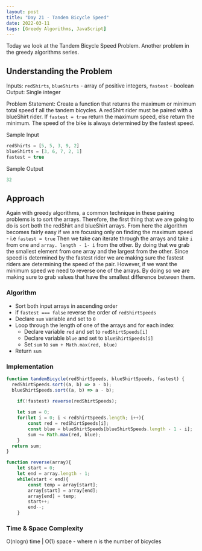 ```yaml
---
layout: post
title: "Day 21 - Tandem Bicycle Speed"
date: 2022-03-11
tags: [Greedy Algorithms, JavaScript]
---
```


Today we look at the Tandem Bicycle Speed Problem. Another problem in the greedy algorithms series.

## Understanding the Problem

Inputs: `redShirts`, `blueShirts` - array of positive integers, `fastest` - boolean
Output: Single integer

Problem Statement: Create a function that returns the maximum or minimum total speed f all the tandem bicycles. A redShirt rider must be paired with a blueShirt rider. If `fastest = true` return the maximum speed, else return the minimum. The speed of the bike is always determined by the fastest speed.

Sample Input

```js
redShirts = [5, 5, 3, 9, 2]
blueShirts = [3, 6, 7, 2, 1]
fastest = true
```

Sample Output

```js
32
```

## Approach

Again with greedy algorithms, a common technique in these pairing problems is to sort the arrays. Therefore, the first thing that we are going to do is sort both the redShirt and blueShirt arrays. From here the algorithm becomes fairly easy if we are focusing only on finding the maximum speed - i.e `fastest = true`
Then we take can iterate through the arrays and take `i` from one and `array. length - 1- i` from the other. By doing that we grab the smallest element from one array and the largest from the other. Since speed is determined by the fastest rider we are making sure the fastest riders are determining the speed of the pair. However, if we want the minimum speed we need to reverse one of the arrays. By doing so we are making sure to grab values that have the smallest difference between them.

### Algorithm

* Sort both input arrays in ascending order
* if `fastest === false` reverse the order of `redShirtSpeeds`
* Declare `sum` variable and set to `0`
* Loop through the length of one of the arrays and for each index
  * Declare variable `red` and set to `redShirtSpeeds[i]`
  * Declare variable `blue` and set to `blueShirtSpeeds[i]`
  * Set `sum` to `sum + Math.max(red, blue)`
* Return `sum`

### Implementation

``` js
function tandemBicycle(redShirtSpeeds, blueShirtSpeeds, fastest) {
  redShirtSpeeds.sort((a, b) => a - b);
  blueShirtSpeeds.sort((a, b) => a - b);

    if(!fastest) reverse(redShirtSpeeds);
    
    let sum = 0;
    for(let i = 0; i < redShirtSpeeds.length; i++){
        const red = redShirtSpeeds[i];
        const blue = blueShirtSpeeds[blueShirtSpeeds.length - 1 - i];
        sum += Math.max(red, blue);
    }
  return sum;
}

function reverse(array){
    let start = 0;
    let end = array.length - 1;
    while(start < end){
        const temp = array[start];
        array[start] = array[end];
        array[end] = temp;
        start++;
        end--;
    }
```

### Time & Space Complexity

O(nlogn) time | O(1) space - where n is the number of bicycles
